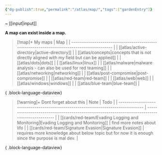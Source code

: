 ```yaml
---
{"dg-publish":true,"permalink":"/atlas/map/","tags":["gardenEntry"]}
---
```


~  [[input\|input]]

**A map can exist inside a map.**

> [!map]+ My maps
>  | Map                                                                                           |
> | --------------------------------------------------------------------------------------------- |
> | [[atlas/active-directory\|active-directory]]                                               |
> | [[atlas/concepts\|concepts that is not directly aligned with my field but can be applied]] |
> | [[atlas/dots\|dots]]                                                                       |
> | [[atlas/linux\|linux]]                                                                     |
> | [[atlas/malware\|malware analysis - can also be used for red teaming]]                     |
> | [[atlas/networking\|networking]]                                                           |
> | [[atlas/post-compromise\|post-compromise]]                                                 |
> | [[atlas/red-team\|red-team]]                                                               |
> | [[atlas/web\|web]]                                                                         |
> | [[atlas/windows\|windows]]                                                                 |
> | [[atlas/blue-team\|blue-team]]                                                             |
> 
{ .block-language-dataview}

> [!warning]+ Dont forget about this
>  | Note                                                                                 | Todo                                                                                             |
> | ------------------------------------------------------------------------------------ | ------------------------------------------------------------------------------------------------ |
> | [[cards/red-team/Evading Logging and Monitoring\|Evading Logging and Monitoring]] | find more notes about lifo                                                                       |
> | [[cards/red-team/Signature Evasion\|Signature Evasion]]                           | requires more knowledge about below topic but for now it is enough since the purpose is mal dev. |
> 
{ .block-language-dataview}





